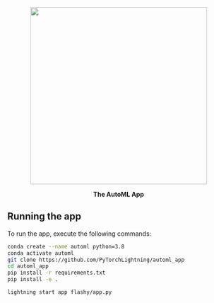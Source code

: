 <div align="center">

<img src="https://grid-hackthon.s3.amazonaws.com/flashy/logo.png" width="400px">

**The AutoML App**

</div>

## Running the app

To run the app, execute the following commands:
```bash
conda create --name automl python=3.8
conda activate automl
git clone https://github.com/PyTorchLightning/automl_app
cd automl_app
pip install -r requirements.txt
pip install -e .

lightning start app flashy/app.py
```
